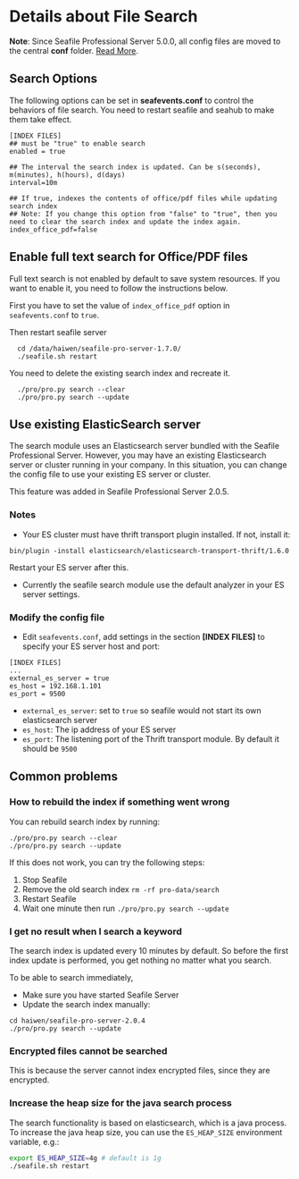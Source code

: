 # Details about File Search

**Note**: Since Seafile Professional Server 5.0.0, all config files are moved to the central **conf** folder. [Read More](../deploy/new_directory_layout_5_0_0.md).

## <a id="search-opt"></a>Search Options

The following options can be set in **seafevents.conf** to control the behaviors of file search. You need to restart seafile and seahub to make them take effect.

```
[INDEX FILES]
## must be "true" to enable search
enabled = true

## The interval the search index is updated. Can be s(seconds), m(minutes), h(hours), d(days)
interval=10m

## If true, indexes the contents of office/pdf files while updating search index
## Note: If you change this option from "false" to "true", then you need to clear the search index and update the index again.
index_office_pdf=false
```

## Enable full text search for Office/PDF files

Full text search is not enabled by default to save system resources. If you want to enable it, you need to follow the instructions below.

First you have to set the value of `index_office_pdf` option in `seafevents.conf` to `true`.

Then restart seafile server

```
  cd /data/haiwen/seafile-pro-server-1.7.0/
  ./seafile.sh restart
```

You need to delete the existing search index and recreate it.

```
  ./pro/pro.py search --clear
  ./pro/pro.py search --update
```

## Use existing ElasticSearch server

The search module uses an Elasticsearch server bundled with the Seafile Professional Server. However, you may have an existing Elasticsearch server or cluster running in your company. In this situation, you can change the config file to use your existing ES server or cluster.

This feature was added in Seafile Professional Server 2.0.5.

### Notes

- Your ES cluster must have thrift transport plugin installed. If not, install it:

```
bin/plugin -install elasticsearch/elasticsearch-transport-thrift/1.6.0
```

Restart your ES server after this.

- Currently the seafile search module use the default analyzer in your ES server settings.


### Modify the config file

- Edit `seafevents.conf`, add settings in the section **[INDEX FILES]** to specify your ES server host and port:

```
[INDEX FILES]
...
external_es_server = true
es_host = 192.168.1.101
es_port = 9500
```

- `external_es_server`: set to `true` so seafile would not start its own elasticsearch server
- `es_host`: The ip address of your ES server
- `es_port`: The listening port of the Thrift transport module. By default it should be `9500`

## <a id="wiki-faq"></a>Common problems

### <a id="how-to-rebuild-search-index"></a>How to rebuild the index if something went wrong

You can rebuild search index by running:

```
./pro/pro.py search --clear
./pro/pro.py search --update
```

If this does not work, you can try the following steps:

1. Stop Seafile
2. Remove the old search index `rm -rf pro-data/search`
3. Restart Seafile
4. Wait one minute then run `./pro/pro.py search --update`


### <a id="wiki-search-no-result"></a>I get no result when I search a keyword

The search index is updated every 10 minutes by default. So before the first index update is performed, you get nothing no matter what you search.

  To be able to search immediately,

  - Make sure you have started Seafile Server
  - Update the search index manually:

```
cd haiwen/seafile-pro-server-2.0.4
./pro/pro.py search --update
```

### <a id="wiki-cannot-search-encrypted-files"></a>Encrypted files cannot be searched

This is because the server cannot index encrypted files, since they are encrypted.

### <a id="how-to-increase-search-process-memory"></a>Increase the heap size for the java search process

The search functionality is based on elasticsearch, which is a java process. To increase the java heap size, you can use the `ES_HEAP_SIZE` environment variable, e.g.:

```sh
export ES_HEAP_SIZE=4g # default is 1g
./seafile.sh restart
```
